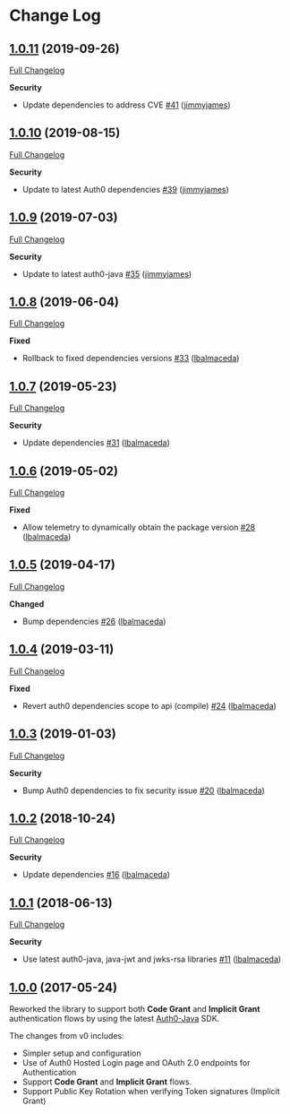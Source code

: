 # Change Log

## [1.0.11](https://github.com/auth0/auth0-java-mvc-common/tree/1.0.11) (2019-09-26)
[Full Changelog](https://github.com/auth0/auth0-java-mvc-common/compare/1.0.10...1.0.11)

**Security**
- Update dependencies to address CVE [\#41](https://github.com/auth0/auth0-java-mvc-common/pull/41) ([jimmyjames](https://github.com/jimmyjames))

## [1.0.10](https://github.com/auth0/auth0-java-mvc-common/tree/1.0.10) (2019-08-15)
[Full Changelog](https://github.com/auth0/auth0-java-mvc-common/compare/1.0.9...1.0.10)

**Security**
- Update to latest Auth0 dependencies [\#39](https://github.com/auth0/auth0-java-mvc-common/pull/39) ([jimmyjames](https://github.com/jimmyjames))

## [1.0.9](https://github.com/auth0/auth0-java-mvc-common/tree/1.0.9) (2019-07-03)
[Full Changelog](https://github.com/auth0/auth0-java-mvc-common/compare/1.0.8...1.0.9)

**Security**
- Update to latest auth0-java [\#35](https://github.com/auth0/auth0-java-mvc-common/pull/35) ([jimmyjames](https://github.com/jimmyjames))

## [1.0.8](https://github.com/auth0/auth0-java-mvc-common/tree/1.0.8) (2019-06-04)
[Full Changelog](https://github.com/auth0/auth0-java-mvc-common/compare/1.0.7...1.0.8)

**Fixed**
- Rollback to fixed dependencies versions [\#33](https://github.com/auth0/auth0-java-mvc-common/pull/33) ([lbalmaceda](https://github.com/lbalmaceda))

## [1.0.7](https://github.com/auth0/auth0-java-mvc-common/tree/1.0.7) (2019-05-23)
[Full Changelog](https://github.com/auth0/auth0-java-mvc-common/compare/1.0.6...1.0.7)

**Security**
- Update dependencies [\#31](https://github.com/auth0/auth0-java-mvc-common/pull/31) ([lbalmaceda](https://github.com/lbalmaceda))

## [1.0.6](https://github.com/auth0/auth0-java-mvc-common/tree/1.0.6) (2019-05-02)
[Full Changelog](https://github.com/auth0/auth0-java-mvc-common/compare/1.0.5...1.0.6)

**Fixed**
- Allow telemetry to dynamically obtain the package version [\#28](https://github.com/auth0/auth0-java-mvc-common/pull/28) ([lbalmaceda](https://github.com/lbalmaceda))

## [1.0.5](https://github.com/auth0/auth0-java-mvc-common/tree/1.0.5) (2019-04-17)
[Full Changelog](https://github.com/auth0/auth0-java-mvc-common/compare/1.0.4...1.0.5)

**Changed**
- Bump dependencies [\#26](https://github.com/auth0/auth0-java-mvc-common/pull/26) ([lbalmaceda](https://github.com/lbalmaceda))

## [1.0.4](https://github.com/auth0/auth0-java-mvc-common/tree/1.0.4) (2019-03-11)
[Full Changelog](https://github.com/auth0/auth0-java-mvc-common/compare/1.0.3...1.0.4)

**Fixed**
- Revert auth0 dependencies scope to api (compile) [\#24](https://github.com/auth0/auth0-java-mvc-common/pull/24) ([lbalmaceda](https://github.com/lbalmaceda))

## [1.0.3](https://github.com/auth0/auth0-java-mvc-common/tree/1.0.3) (2019-01-03)
[Full Changelog](https://github.com/auth0/auth0-java-mvc-common/compare/1.0.2...1.0.3)

**Security**
- Bump Auth0 dependencies to fix security issue [\#20](https://github.com/auth0/auth0-java-mvc-common/pull/20) ([lbalmaceda](https://github.com/lbalmaceda))

## [1.0.2](https://github.com/auth0/auth0-java-mvc-common/tree/1.0.2) (2018-10-24)
[Full Changelog](https://github.com/auth0/auth0-java-mvc-common/compare/1.0.1...1.0.2)

**Security**
- Update dependencies  [\#16](https://github.com/auth0/auth0-java-mvc-common/pull/16) ([lbalmaceda](https://github.com/lbalmaceda))

## [1.0.1](https://github.com/auth0/auth0-java-mvc-common/tree/1.0.1) (2018-06-13)
[Full Changelog](https://github.com/auth0/auth0-java-mvc-common/compare/1.0.0...1.0.1)

**Security**
- Use latest auth0-java, java-jwt and jwks-rsa libraries [\#11](https://github.com/auth0/auth0-java-mvc-common/pull/11) ([lbalmaceda](https://github.com/lbalmaceda))

## [1.0.0](https://github.com/auth0/auth0-java-mvc-common/tree/1.0.0) (2017-05-24)

Reworked the library to support both **Code Grant** and **Implicit Grant** authentication flows by using the latest [Auth0-Java](https://github.com/auth0/auth0-java/) SDK. 

The changes from v0 includes:

- Simpler setup and configuration
- Use of Auth0 Hosted Login page and OAuth 2.0 endpoints for Authentication
- Support **Code Grant** and **Implicit Grant** flows.
- Support Public Key Rotation when verifying Token signatures (Implicit Grant)

